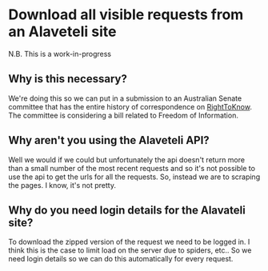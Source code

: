 # Download all visible requests from an Alaveteli site

N.B. This is a work-in-progress

## Why is this necessary?

We're doing this so we can put in a submission to an Australian Senate committee that has the entire
history of correspondence on [RightToKnow](https://www.righttoknow.org.au). The committee is considering
a bill related to Freedom of Information.

## Why aren't you using the Alaveteli API?

Well we would if we could but unfortunately the api doesn't return more than a small number of the
most recent requests and so it's not possible to use the api to get the urls for all the requests.
So, instead we are to scraping the pages. I know, it's not pretty.

## Why do you need login details for the Alavateli site?

To download the zipped version of the request we need to be logged in. I think this is the case
to limit load on the server due to spiders, etc.. So we need login details so we can do this
automatically for every request.
